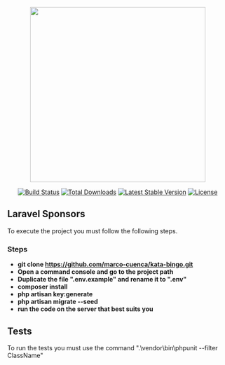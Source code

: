 <p align="center"><a href="https://laravel.com" target="_blank"><img src="https://raw.githubusercontent.com/laravel/art/master/logo-lockup/5%20SVG/2%20CMYK/1%20Full%20Color/laravel-logolockup-cmyk-red.svg" width="400"></a></p>

<p align="center">
<a href="https://travis-ci.org/laravel/framework"><img src="https://travis-ci.org/laravel/framework.svg" alt="Build Status"></a>
<a href="https://packagist.org/packages/laravel/framework"><img src="https://img.shields.io/packagist/dt/laravel/framework" alt="Total Downloads"></a>
<a href="https://packagist.org/packages/laravel/framework"><img src="https://img.shields.io/packagist/v/laravel/framework" alt="Latest Stable Version"></a>
<a href="https://packagist.org/packages/laravel/framework"><img src="https://img.shields.io/packagist/l/laravel/framework" alt="License"></a>
</p>

## Laravel Sponsors

To execute the project you must follow the following steps.

### Steps

-   **git clone https://github.com/marco-cuenca/kata-bingo.git**
-   **Open a command console and go to the project path**
-   **Duplicate the file ".env.example" and rename it to ".env"**
-   **composer install**
-   **php artisan key:generate**
-   **php artisan migrate --seed**
-   **run the code on the server that best suits you**

## Tests

To run the tests you must use the command ".\vendor\bin\phpunit --filter ClassName"

